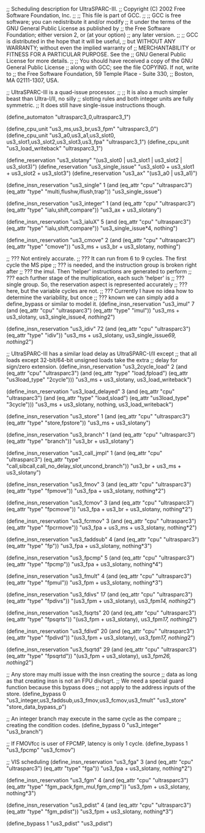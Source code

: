 ;; Scheduling description for UltraSPARC-III.
;;   Copyright (C) 2002 Free Software Foundation, Inc.
;;
;; This file is part of GCC.
;;
;; GCC is free software; you can redistribute it and/or modify
;; it under the terms of the GNU General Public License as published by
;; the Free Software Foundation; either version 2, or (at your option)
;; any later version.
;;
;; GCC is distributed in the hope that it will be useful,
;; but WITHOUT ANY WARRANTY; without even the implied warranty of
;; MERCHANTABILITY or FITNESS FOR A PARTICULAR PURPOSE.  See the
;; GNU General Public License for more details.
;;
;; You should have received a copy of the GNU General Public License
;; along with GCC; see the file COPYING.  If not, write to
;; the Free Software Foundation, 59 Temple Place - Suite 330,
;; Boston, MA 02111-1307, USA.

;; UltraSPARC-III is a quad-issue processor.
;;
;; It is also a much simpler beast than Ultra-I/II, no silly
;; slotting rules and both integer units are fully symmetric.
;; It does still have single-issue instructions though.

(define_automaton "ultrasparc3_0,ultrasparc3_1")

(define_cpu_unit "us3_ms,us3_br,us3_fpm" "ultrasparc3_0")
(define_cpu_unit "us3_a0,us3_a1,us3_slot0,\
                  us3_slot1,us3_slot2,us3_slot3,us3_fpa" "ultrasparc3_1")
(define_cpu_unit "us3_load_writeback" "ultrasparc3_1")

(define_reservation "us3_slotany" "(us3_slot0 | us3_slot1 | us3_slot2 | us3_slot3)")
(define_reservation "us3_single_issue" "us3_slot0 + us3_slot1 + us3_slot2 + us3_slot3")
(define_reservation "us3_ax" "(us3_a0 | us3_a1)")

(define_insn_reservation "us3_single" 1
  (and (eq_attr "cpu" "ultrasparc3")
    (eq_attr "type" "multi,flushw,iflush,trap"))
  "us3_single_issue")

(define_insn_reservation "us3_integer" 1
  (and (eq_attr "cpu" "ultrasparc3")
    (eq_attr "type" "ialu,shift,compare"))
  "us3_ax + us3_slotany")

(define_insn_reservation "us3_ialuX" 5
  (and (eq_attr "cpu" "ultrasparc3")
    (eq_attr "type" "ialu,shift,compare"))
  "us3_single_issue*4, nothing")

(define_insn_reservation "us3_cmove" 2
  (and (eq_attr "cpu" "ultrasparc3")
    (eq_attr "type" "cmove"))
  "us3_ms + us3_br + us3_slotany, nothing")

;; ??? Not entirely accurate.
;; ??? It can run from 6 to 9 cycles.  The first cycle the MS pipe
;; ??? is needed, and the instruction group is broken right after
;; ??? the imul.  Then 'helper' instructions are generated to perform
;; ??? each further stage of the multiplication, each such 'helper' is
;; ??? single group.  So, the reservation aspect is represented accurately
;; ??? here, but the variable cycles are not.
;; ??? Currently I have no idea how to determine the variability, but once
;; ??? known we can simply add a define_bypass or similar to model it.
(define_insn_reservation "us3_imul" 7
  (and (eq_attr "cpu" "ultrasparc3")
    (eq_attr "type" "imul"))
  "us3_ms + us3_slotany, us3_single_issue*4, nothing*2")

(define_insn_reservation "us3_idiv" 72
  (and (eq_attr "cpu" "ultrasparc3")
    (eq_attr "type" "idiv"))
  "us3_ms + us3_slotany, us3_single_issue*69, nothing*2")

;; UltraSPARC-III has a similar load delay as UltraSPARC-I/II except
;; that all loads except 32-bit/64-bit unsigned loads take the extra
;; delay for sign/zero extension.
(define_insn_reservation "us3_2cycle_load" 2
  (and (eq_attr "cpu" "ultrasparc3")
    (and (eq_attr "type" "load,fpload")
      (eq_attr "us3load_type" "2cycle")))
  "us3_ms + us3_slotany, us3_load_writeback")

(define_insn_reservation "us3_load_delayed" 3
  (and (eq_attr "cpu" "ultrasparc3")
    (and (eq_attr "type" "load,sload")
      (eq_attr "us3load_type" "3cycle")))
  "us3_ms + us3_slotany, nothing, us3_load_writeback")

(define_insn_reservation "us3_store" 1
  (and (eq_attr "cpu" "ultrasparc3")
    (eq_attr "type" "store,fpstore"))
  "us3_ms + us3_slotany")

(define_insn_reservation "us3_branch" 1
  (and (eq_attr "cpu" "ultrasparc3")
    (eq_attr "type" "branch"))
  "us3_br + us3_slotany")

(define_insn_reservation "us3_call_jmpl" 1
  (and (eq_attr "cpu" "ultrasparc3")
    (eq_attr "type" "call,sibcall,call_no_delay_slot,uncond_branch"))
  "us3_br + us3_ms + us3_slotany")

(define_insn_reservation "us3_fmov" 3
  (and (eq_attr "cpu" "ultrasparc3")
    (eq_attr "type" "fpmove"))
  "us3_fpa + us3_slotany, nothing*2")

(define_insn_reservation "us3_fcmov" 3
  (and (eq_attr "cpu" "ultrasparc3")
    (eq_attr "type" "fpcmove"))
  "us3_fpa + us3_br + us3_slotany, nothing*2")

(define_insn_reservation "us3_fcrmov" 3
  (and (eq_attr "cpu" "ultrasparc3")
    (eq_attr "type" "fpcrmove"))
  "us3_fpa + us3_ms + us3_slotany, nothing*2")

(define_insn_reservation "us3_faddsub" 4
  (and (eq_attr "cpu" "ultrasparc3")
    (eq_attr "type" "fp"))
  "us3_fpa + us3_slotany, nothing*3")

(define_insn_reservation "us3_fpcmp" 5
  (and (eq_attr "cpu" "ultrasparc3")
    (eq_attr "type" "fpcmp"))
  "us3_fpa + us3_slotany, nothing*4")

(define_insn_reservation "us3_fmult" 4
 (and (eq_attr "cpu" "ultrasparc3")
    (eq_attr "type" "fpmul"))
  "us3_fpm + us3_slotany, nothing*3")

(define_insn_reservation "us3_fdivs" 17
  (and (eq_attr "cpu" "ultrasparc3")
    (eq_attr "type" "fpdivs"))
  "(us3_fpm + us3_slotany), us3_fpm*14, nothing*2")

(define_insn_reservation "us3_fsqrts" 20
  (and (eq_attr "cpu" "ultrasparc3")
    (eq_attr "type" "fpsqrts"))
  "(us3_fpm + us3_slotany), us3_fpm*17, nothing*2")

(define_insn_reservation "us3_fdivd" 20
  (and (eq_attr "cpu" "ultrasparc3")
    (eq_attr "type" "fpdivd"))
  "(us3_fpm + us3_slotany), us3_fpm*17, nothing*2")

(define_insn_reservation "us3_fsqrtd" 29
  (and (eq_attr "cpu" "ultrasparc3")
    (eq_attr "type" "fpsqrtd"))
  "(us3_fpm + us3_slotany), us3_fpm*26, nothing*2")

;; Any store may multi issue with the insn creating the source
;; data as long as that creating insn is not an FPU div/sqrt.
;; We need a special guard function because this bypass does
;; not apply to the address inputs of the store.
(define_bypass 0 "us3_integer,us3_faddsub,us3_fmov,us3_fcmov,us3_fmult" "us3_store"
   "store_data_bypass_p")

;; An integer branch may execute in the same cycle as the compare
;; creating the condition codes.
(define_bypass 0 "us3_integer" "us3_branch")

;; If FMOVfcc is user of FPCMP, latency is only 1 cycle.
(define_bypass 1 "us3_fpcmp" "us3_fcmov")

;; VIS scheduling
(define_insn_reservation "us3_fga"
  3
  (and (eq_attr "cpu" "ultrasparc3")
       (eq_attr "type" "fga"))
  "us3_fpa + us3_slotany, nothing*2")

(define_insn_reservation "us3_fgm"
  4
  (and (eq_attr "cpu" "ultrasparc3")
       (eq_attr "type" "fgm_pack,fgm_mul,fgm_cmp"))
  "us3_fpm + us3_slotany, nothing*3")

(define_insn_reservation "us3_pdist"
  4
  (and (eq_attr "cpu" "ultrasparc3")
       (eq_attr "type" "fgm_pdist"))
  "us3_fpm + us3_slotany, nothing*3")

(define_bypass 1 "us3_pdist" "us3_pdist")

